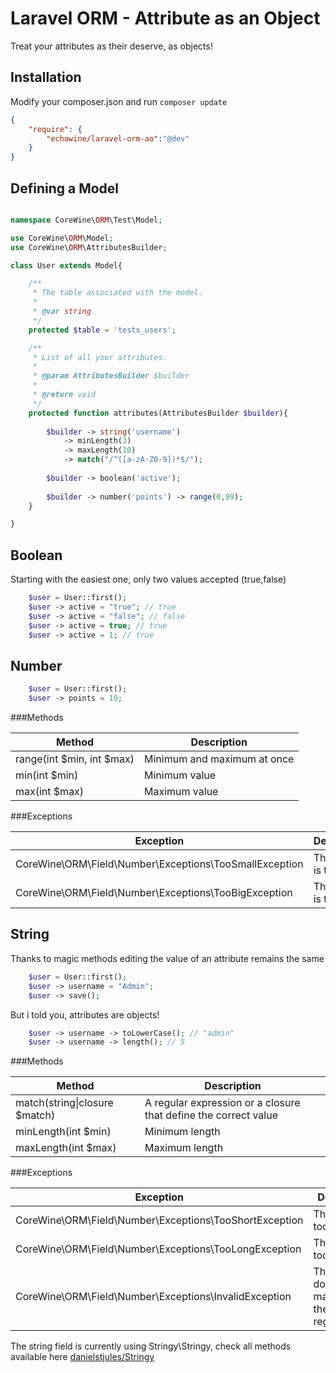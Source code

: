 Laravel ORM - Attribute as an Object
=====
Treat your attributes as their deserve, as objects!

Installation
------------
Modify your composer.json and run `composer update`

``` json
{
    "require": {
        "echowine/laravel-orm-ao":"@dev"
    }
}
```

Defining a Model
------------


```php

namespace CoreWine\ORM\Test\Model;

use CoreWine\ORM\Model;
use CoreWine\ORM\AttributesBuilder;

class User extends Model{

    /**
     * The table associated with the model.
     *
     * @var string
     */
    protected $table = 'tests_users';

    /**
     * List of all your attributes.
     *
     * @param AttributesBuilder $builder
     *
     * @return void
     */
    protected function attributes(AttributesBuilder $builder){
    	
    	$builder -> string('username')
    		-> minLength(3)
    		-> maxLength(10)
    		-> match("/^([a-zA-Z0-9])*$/");
            
    	$builder -> boolean('active');
       
        $builder -> number('points') -> range(0,99);
    }

}

```
Boolean
------------
Starting with the easiest one, only two values accepted (true,false) 

```php
    $user = User::first();
    $user -> active = "true"; // true
    $user -> active = "false"; // false
    $user -> active = true; // true
    $user -> active = 1; // true
```
Number
------------
```php
    $user = User::first();
    $user -> points = 10;
```
###Methods

Method                                                 | Description
-------------------------------------------------------| -------------
range(int $min, int $max)                              | Minimum and maximum at once
min(int $min)                                          | Minimum value
max(int $max)                                          | Maximum value

###Exceptions

Exception                                              | Description
-------------------------------------------------------| -------------
CoreWine\ORM\Field\Number\Exceptions\TooSmallException | The value is too small
CoreWine\ORM\Field\Number\Exceptions\TooBigException   | The value is too big

String
------------
Thanks to magic methods editing the value of an attribute remains the same 

```php
    $user = User::first();
    $user -> username = "Admin";
    $user -> save();
```

But i told you, attributes are objects!

```php
    $user -> username -> toLowerCase(); // "admin"
    $user -> username -> length(); // 5
```

###Methods

Method                                                 | Description
-------------------------------------------------------| -------------
match(string\|closure $match)                           | A regular expression or a closure that define the correct value
minLength(int $min)                                    | Minimum length
maxLength(int $max)                                    | Maximum length

###Exceptions

Exception                                              | Description                                 
------------------------------------------------------ | -------------                                  
CoreWine\ORM\Field\Number\Exceptions\TooShortException | The value is too short 
CoreWine\ORM\Field\Number\Exceptions\TooLongException  | The value is too long 
CoreWine\ORM\Field\Number\Exceptions\InvalidException  | The value doesn't match with the regex/closure 

The string field is currently using Stringy\Stringy, check all methods available here [danielstjules/Stringy][stringy]


[stringy]:  https://github.com/danielstjules/Stringy
